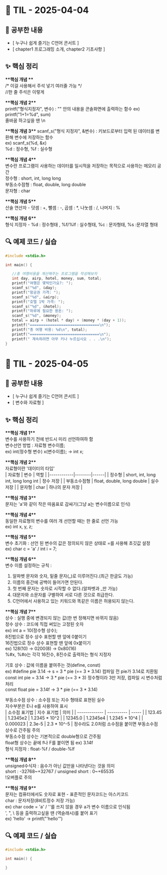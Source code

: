 # 📘 TIL - 2025-04-04

## 📍 공부한 내용
- [ 누구나 쉽게 즐기는 C언어 콘서트 ]
- [ chapter1 프로그래밍 소개, chapter2 기초사항 ]

## ✨ 핵심 정리
**\*\*핵심 개념 \*\***  
/* 이걸 사용해서 주석 넣기 여러줄 가능 */  
//한 줄 주석은 이렇게  

**\*\*핵심 개념 2\*\***    
printf("형식지정자", 변수)  : "" 안의 내용을 콘솔화면에 출력하는 함수
ex) printf("1+1=%d", sum)   
줄바꿈 하고싶을 땐 \n  

**\*\*핵심 개념 3\*\***
scanf_s("형식 지정자", &변수) : 키보드로부터 입력 된 데이터를 변환해 변수에 저장하는 함수  
ex) scanf_s(%d, &x)  
%d : 정수형, %f : 실수형  

**\*\*핵심 개념 4\*\***   
변수란 프로그램이 사용하는 데이터를 일시적을 저장하는 목적으로 사용하는 메모리 공간  
정수형 : short, int, long long  
부동소수점형 : float, double, long double  
문자형 : char  

**\*\*핵심 개념 5\*\***   
산술 연산자 - 덧셈 : +, 뺄셈 : -, 곱셈 : *, 나눗셈 : /, 나머지 : %  

**\*\*핵심 개념 6\*\***  
형식 지정자 - %d : 정수형태 , %f/%lf : 실수형태, %c : 문자형태, %s :문자열 형태  

## 🔍 예제 코드 / 실습
 
 ```c
 #include <stdio.h>
 
 int main() {
 
 	//총 여행비용을 계산해주는 프로그램을 작성해보자
 	int day, airp, hotel, money, sum, total;
 	printf("여행은 몇박인가요?: ");
 	scanf_s("%d", &day);
 	printf("항공권 가격: ");
 	scanf_s("%d", &airp);
 	printf("호텔 1박 가격: ");
 	scanf_s("%d", &hotel);
 	printf("하루에 필요한 용돈: ");
 	scanf_s("%d", &money);
 	total = airp + (hotel * day) + (money * (day + 1));
 	printf("===============================\n");
 	printf("총 여행 비용: %d\n", total);
 	printf("===============================\n");
 	printf(" 계속하려면 아무 키나 누르십시오 . . .\n");
 }
 ```
 
 
 # 📘 TIL - 2025-04-05   
 
 ## 📍 공부한 내용   
 - [ 누구나 쉽게 즐기는 C언어 콘서트 ]  
 - [ 변수와 자료형 ] 
 
 ## ✨ 핵심 정리  
**\*\*핵심 개념 1\*\***  
 변수를 사용하기 전에 반드시 미리 선언하여하 함  
 변수선언 방법 : 자료형 변수이름;  
 ex) int(정수형 변수) x(변수이름); -> int x;  
 
**\*\*핵심 개념 2\*\***  
자료형이란 '데이터의 타입'  
| 자료형  | 변수 | 역할 |
|------------|--------|------|
| 정수형     | short, int, long int, long long int | 정수 저장 |
| 부동소수점형 | float, double, long double | 실수 저장 |
| 문자형     | char | 하나의 문자 저장 |


**\*\*핵심 개념 3\*\***  
 문자는 'a'와 같이 작은 따옴표로 감싸기(그냥 a는 변수이름으로 인식)  
 
**\*\*핵심 개념 4\*\***  
 동일한 자료형의 변수를 여러 개 선언할 때는 한 줄로 선언 가능  
 ex) int x, y, z;  
 
**\*\*핵심 개념 5\*\***   
 변수 초기화 : 선언 된 변수의 값은 정의되지 않은 상태로 =를 사용해 초깃값 설정  
 ex) char c = 'a' / int i = 7;  
 
**\*\*핵심 개념 6\*\***  
 변수 이름 설정하는 규칙 :  
 1. 알파벳 문자와 숫자, 밑줄 문자(_)로 이루어진다.(최근 한글도 가능)  
 2. 이름의 중간에 공백이 들어가면 안된다.  
 3. 첫 번째 문자는 숫자로 시작할 수 없다.(알파벳과 _만 가능)  
 4. 대문자와 소문자를 구별하여 서로 다른 것으로 취급한다.   
 5. C언어에서 사용하고 있는 키워드와 똑같은 이름은 허용되지 않는다.


**\*\*핵심 개념 7\*\***     
상수 : 실행 중에 변경되지 않는 값(한 번 정해지면 바뀌지 않음)   
정수 상수 : 코드에 직접 써있는 고정된 숫자  
ex) int a = 10(정수형 상수);  
8진법으로 정수 상수 표현할 땐 앞에 0붙이기  
16진법으로 정수 상수 표현할 땐 앞에 0x붙이기  
ex) 128(10) -> 0200(8) -> 0x80(16)  
%#x, %#o는 각각 16진수, 8진수로 출력하는 형식 지정자 

기호 상수 : 값에 이름을 붙여주는 것(define, const)  
ex) #define pie 3.14 -> s = 3 * pie (== 3 * 3.14) 컴파일 전 pie가 3.14로 치환됨  
    const int pie = 3.14 -> 3 * pie (== 3 * 3) 정수형이라 3만 저장, 컴파일 시 변수처럼 처리  
    const float pie = 3.14f -> 3 * pie (== 3 * 3.14)  
    
부동소수점 상수 : 소수점 또는 지수 형태로 표현된 실수  
지수부분은 E나 e를 사용하여 표시  
| 소수점 표기법 | 지수 표기법 | 의미 |
| ------------- | ---------- | ----- |
| 123.45        | 1.2345e2 | 1.2345 * 10^2  |
| 12345.0       | 1.2345e4 | 1.2345 * 10^4 |
| 0.000023      | 2.3e-5 | 2.3 * 10^-5 |
정수라도 2.0처럼 소수점을 붙이면 부동소수점 상수로 간주됨 주의  
부동소수점 상수는 기본적으로 double형으로 간주됨   
float형 상수는 끝에 f나 F를 붙이면 됨 ex) 3.14f  
형식 지정자 : float-%f / double-%lf  

**\*\*핵심 개념 8\*\***  
unsigned수식자 : 음수가 아닌 값만을 나타낸다는 것을 의미   
short : -32768~+32767 / unsigned short : 0~+65535    
!오버플로 주의   

**\*\*핵심 개념 9\*\***  
문자는 컴퓨터에서도 숫자로 표현 - 표준적인 문자코드는 아스키코드  
char : 문자저장(8비트정수 저장 가능)  
ex) char code = 'a' / ''를 쓰지 않을 경우 a가 변수 이름으로 인식됨  
', ", \ 등을 출력하고싶을 땐 \(역슬래시)를 붙어 표기  
ex) 'hello' -> printf("\'hello\'")  

## 🔍 예제 코드 / 실습  
 
 ```c
 #include <stdio.h>
 
 int main() {
 
 }
 ```
